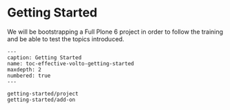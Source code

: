 # Getting Started

We will be bootstrapping a Full Plone 6 project in order to follow the training and be able to test the topics introduced.


```{toctree}
---
caption: Getting Started
name: toc-effective-volto-getting-started
maxdepth: 2
numbered: true
---

getting-started/project
getting-started/add-on
```
